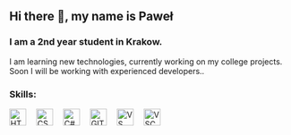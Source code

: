 ## Hi there 👋, my name is Paweł
### I am a 2nd year student in Krakow.

I am learning new technologies, currently working on my college projects. Soon I will be working with experienced developers..

### Skills:
<img align="left" alt="HTML" width="30px" src="https://cdn.jsdelivr.net/gh/devicons/devicon/icons/html5/html5-original.svg" style="padding-right:15px;" />
<img align="left" alt="CSS3" width="30px" src="https://cdn.jsdelivr.net/gh/devicons/devicon/icons/css3/css3-original.svg" style="padding-right:15px;" />
<img align="left" alt="C#" width="30px" src="https://cdn.jsdelivr.net/gh/devicons/devicon/icons/csharp/csharp-original.svg" style="padding-right:15px;" />
<img align="left" alt="GIT" width="30px" src="https://cdn.jsdelivr.net/gh/devicons/devicon/icons/git/git-original.svg" style="padding-right:15px;" />
<img align="left" alt="VS" width="30px" src="https://cdn.jsdelivr.net/gh/devicons/devicon/icons/visualstudio/visualstudio-plain.svg" style="padding-right:15px;" />
<img align="left" alt="VSC" width="30px" src="https://cdn.jsdelivr.net/gh/devicons/devicon/icons/vscode/vscode-original.svg" style="padding-right:15px;" />
